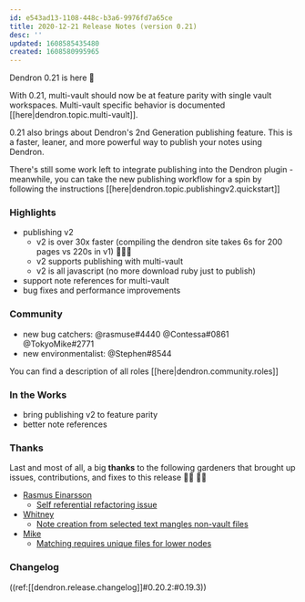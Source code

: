 ```yaml
---
id: e543ad13-1108-448c-b3a6-9976fd7a65ce
title: 2020-12-21 Release Notes (version 0.21)
desc: ''
updated: 1608585435480
created: 1608580995965
---
```

Dendron 0.21 is here 🌱

With 0.21, multi-vault should now be at feature parity with single vault workspaces. Multi-vault specific behavior is documented [[here|dendron.topic.multi-vault]].

0.21 also brings about Dendron's 2nd Generation publishing feature. This is a faster, leaner, and more powerful way to publish your notes using Dendron. 

There's still some work left to integrate publishing into the Dendron plugin - meanwhile, you can take the new publishing workflow for a spin by following the instructions [[here|dendron.topic.publishingv2.quickstart]]

### Highlights

- publishing v2
  - v2 is over 30x faster (compiling the dendron site takes 6s for 200 pages vs 220s in v1) 🚀🚀🚀
  - v2 supports publishing with multi-vault
  - v2 is all javascript (no more download ruby just to publish)
- support note references for multi-vault
- bug fixes and performance improvements

### Community

- new bug catchers: @rasmuse#4440 @Contessa#0861 @TokyoMike#2771 
- new environmentalist: @Stephen#8544 

You can find a description of all roles [[here|dendron.community.roles]]

### In the Works

- bring publishing v2 to feature parity
- better note references 

### Thanks

Last and most of all, a big **thanks** to the following gardeners that brought up issues, contributions, and fixes to this release 👨‍🌾 👩‍🌾

- [Rasmus Einarsson](https://github.com/rasmuse)
  - [Self referential refactoring issue](https://github.com/dendronhq/dendron/issues/406)
- [Whitney](https://github.com/whitbur)
  - [Note creation from selected text mangles non-vault files](https://github.com/dendronhq/dendron/issues/410)
- [Mike](https://github.com/ms3056)
  - [Matching requires unique files for lower nodes](https://github.com/dendronhq/dendron/issues/407)

### Changelog

((ref:[[dendron.release.changelog]]#0.20.2:#0.19.3))

